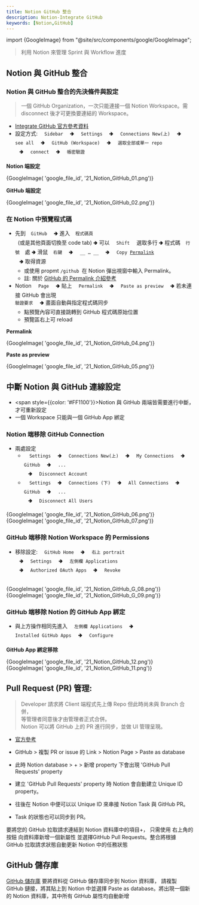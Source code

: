 ```yaml
---
title: Notion GitHub 整合
description: Notion-Integrate GitHub
keywords: [Notion,GitHub]
---
```

import {GoogleImage} from "@site/src/components/google/GoogleImage";


> 利用 Notion 來管理 Sprint 與 Workflow 進度

## Notion 與 GitHub 整合

### Notion 與 GitHub 整合的先決條件與設定  
> 一個 GitHub Organization，一次只能連接一個 Notion Workspace。需 disconnect 後才可更換要連結的 Workspace。 

* [Integrate GitHub 官方參考資料](https://www.notion.com/help/github)
* 設定方式: <code>&nbsp; Sidebar &nbsp;</code> 🢂 <code>&nbsp; Settings &nbsp;</code> 🢂 <code>&nbsp; Connections New(上) &nbsp;</code> 🢂 <code>&nbsp; see all &nbsp;</code> 🢂 <code>&nbsp; GitHub (Workspace) &nbsp;</code> 🢂 <code>&nbsp; 選取全部或單一 repo &nbsp;</code> 🢂 <code>&nbsp; connect &nbsp;</code> 🢂 <code>&nbsp; 帳密驗證 &nbsp;</code>

__Notion 端設定__
<div>
 {GoogleImage( 'google_file_id',  '21_Notion_GitHub_01.png')}
</div>

__GitHub 端設定__
<div>
 {GoogleImage( 'google_file_id',  '21_Notion_GitHub_02.png')}
</div>

### 在 Notion 中預覽程式碼
* 先到<code>&nbsp; GitHub &nbsp;</code> 🢂 進入<code>&nbsp; 程式碼頁 &nbsp;</code>(或是其他頁面切換至 code tab) 🢂 可以 <code>&nbsp; Shift &nbsp;</code> 選取多行 🢂 程式碼<code>&nbsp; 行號 &nbsp;</code>處 🢂 滑鼠<code>&nbsp; 右鍵 &nbsp;</code> 🢂 <code>&nbsp; __ … __ &nbsp;</code> 🢂 <code>&nbsp; Copy [Permalink](https://docs.github.com/en/get-started/writing-on-github/working-with-advanced-formatting/creating-a-permanent-link-to-a-code-snippet#linking-to-code) &nbsp;</code> 🢂 取得資源
    * 或使用 propmt <code>/github </code>在 Notion 彈出視窗中輸入 Permalink。
    * 註: 關於 [GitHub 的 Permalink 介紹參考](https://docs.github.com/en/get-started/writing-on-github/working-with-advanced-formatting/creating-a-permanent-link-to-a-code-snippet#linking-to-code)
* Notion <code>&nbsp; Page &nbsp;</code> 🢂 貼上 <code>&nbsp; Permalink &nbsp;</code> 🢂 <code>&nbsp; Paste as preview &nbsp;</code> 🢂 若未連接 GitHub 會出現<code>&nbsp; 驗證要求 &nbsp;</code> 🢂 畫面自動與指定程式碼同步 
    * 點預覽內容可直接跳轉到 GitHub 程式碼原始位置
    * 預覽區右上可 reload 

__Permalink__
<div>
 {GoogleImage( 'google_file_id',  '21_Notion_GitHub_04.png')}
</div>

__Paste as preview__
<div>
 {GoogleImage( 'google_file_id',  '21_Notion_GitHub_05.png')}
</div>

## 中斷 Notion 與 GitHub 連線設定
* <span style={{color: '#FF1100'}}>Notion 與 GitHub 兩端</span>皆需要進行中斷，才可重新設定
* 一個 Workspace 只能與一個 GitHub App 綁定

### Notion 端移除 GitHub Connection
* 兩處設定
    * <code>&nbsp; Settings &nbsp;</code> 🢂 <code>&nbsp; Connections New(上) &nbsp;</code> 🢂 <code>&nbsp; My Connections &nbsp;</code> 🢂 <code>&nbsp; GitHub &nbsp;</code> 🢂 <code>&nbsp; ... &nbsp;</code> 🢂 <code>&nbsp; Disconnect Account &nbsp;</code>
    * <code>&nbsp; Settings &nbsp;</code> 🢂 <code>&nbsp; Connections (下) &nbsp;</code> 🢂 <code>&nbsp; All Connections &nbsp;</code> 🢂 <code>&nbsp; GitHub &nbsp;</code> 🢂 <code>&nbsp; ... &nbsp;</code> 🢂 <code>&nbsp; Disconnect All Users &nbsp;</code>

<div>
 {GoogleImage( 'google_file_id',  '21_Notion_GitHub_06.png')}
</div>

<div>
 {GoogleImage( 'google_file_id',  '21_Notion_GitHub_07.png')}
</div>


### GitHub 端移除 Notion Workspace 的 Permissions

* 移除設定: <code>&nbsp; GitHub Home &nbsp;</code> 🢂 <code>&nbsp; 右上 portrait &nbsp;</code> 🢂 <code>&nbsp; Settings &nbsp;</code> 🢂 <code>&nbsp; 左側欄 Applications &nbsp;</code> 🢂 <code>&nbsp; Authorized OAuth Apps &nbsp;</code> 🢂 <code>&nbsp; Revoke &nbsp;</code> 

<div>
 {GoogleImage( 'google_file_id',  '21_Notion_GitHub_G_08.png')}
</div>
<div>
 {GoogleImage( 'google_file_id',  '21_Notion_GitHub_G_09.png')}
</div>

### GitHub 端移除 Notion 的 GitHub App 綁定
* 與上方操作相同先進入 <code>&nbsp; 左側欄 Applications &nbsp;</code> 🢂 <code>&nbsp; Installed GitHub Apps &nbsp;</code> 🢂 <code>&nbsp; Configure &nbsp;</code>

__GitHub App 綁定移除__
<div>
 {GoogleImage( 'google_file_id',  '21_Notion_GitHub_12.png')}
</div>
<div>
 {GoogleImage( 'google_file_id',  '21_Notion_GitHub_11.png')}
</div>


## Pull Request \(PR) 管理:
> Developer 請求將 Client 端程式先上傳 Repo 但此時尚未與 Branch 合併，  
> 等管理者同意後才由管理者正式合併。  
> Notion 可以將 GitHub 上的 PR 進行同步，並做 UI 管理呈現。  

* [官方參考](https://www.notion.com/help/github)

* GitHub > 複製 PR or issue 的 Link > Notion Page > Paste as database 
* 此時 Notion database > + > 新增 property 下會出現 'GitHub Pull Requests' property
* 建立 'GitHub Pull Requests' property 時 Notion 會自動建立 Unique ID property。
* 往後在 Notion 中便可以以 Unique ID 來串接 Notion Task 與 GitHub PR。
* Task 的狀態也可以同步到 PR。

要將您的 GitHub 拉取請求連結到 Notion 資料庫中的項目+，
只需使用 右上角的按鈕 向資料庫新增一個新屬性 並選擇GitHub Pull Requests。整合將根據 GitHub 拉取請求狀態自動更新 Notion 中的任務狀態


## GitHub 儲存庫
[GitHub 儲存庫](https://www.notion.com/help/github#create-a-synced-database)
要將資料從 GitHub 儲存庫同步到 Notion 資料庫，
請複製 GitHub 鏈接，將其貼上到 Notion 中並選擇 Paste as database。將出現一個新的 Notion 資料庫，其中所有 GitHub 屬性均自動新增